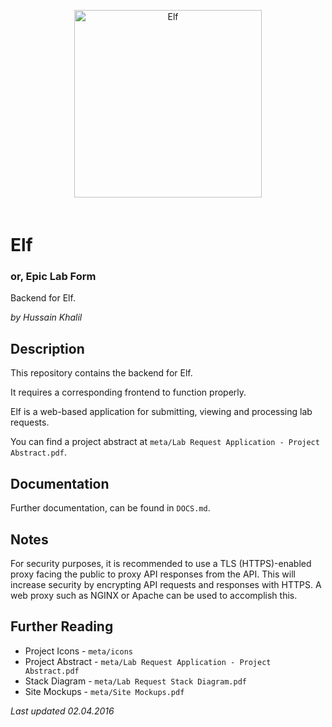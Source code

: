 <p align="center">
<img height="300" width="300" alt="Elf" src="https://git.sanpilot.co/elf/elf-meta/raw/master/icons/elflogo2.png" style="margin-bottom: 20px" type="image/png">
</p>

# Elf
### or, Epic Lab Form
Backend for Elf.

*by Hussain Khalil*

## Description
This repository contains the backend for Elf.

It requires a corresponding frontend to function properly.

Elf is a web-based application for submitting, viewing and processing lab requests.

You can find a project abstract at `meta/Lab Request Application - Project Abstract.pdf`.

## Documentation
Further documentation, can be found in `DOCS.md`.

## Notes
For security purposes, it is recommended to use a TLS (HTTPS)-enabled proxy facing the public to proxy API responses from the API. This will increase security by encrypting API requests and responses with HTTPS. A web proxy such as NGINX or Apache can be used to accomplish this.

## Further Reading
* Project Icons - `meta/icons`
* Project Abstract - `meta/Lab Request Application - Project Abstract.pdf`
* Stack Diagram - `meta/Lab Request Stack Diagram.pdf`
* Site Mockups - `meta/Site Mockups.pdf`

*Last updated 02.04.2016*
